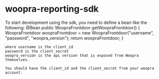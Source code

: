 # woopra-reporting-sdk


To start development using the sdk, you need to define a bean like the following:
  @Bean
	public WoopraFrontdoor getWoopraFrontdoor() {
		WoopraFrontdoor woopraFrontdoor = new WoopraFrontdoor("username",
				"password", "woopra_version");
		return woopraFrontdoor;
	}
	
	where username is the client_id
	password is the client_secret
	woopra_version is the api version that is exposed from Woopra themselves.
	
	You should have the client_id and the client_secret from your woopra account.
